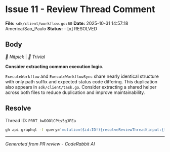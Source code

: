 # Issue 11 - Review Thread Comment

**File:** `sdk/client/workflow.go:60`
**Date:** 2025-10-31 14:57:18 America/Sao_Paulo
**Status:** - [x] RESOLVED

## Body

_🧹 Nitpick_ | _🔵 Trivial_

**Consider extracting common execution logic.**

`ExecuteWorkflow` and `ExecuteWorkflowSync` share nearly identical structure with only path suffix and expected status code differing. This duplication also appears in `sdk/client/task.go`. Consider extracting a shared helper across both files to reduce duplication and improve maintainability.

<!-- This is an auto-generated comment by CodeRabbit -->

## Resolve

Thread ID: `PRRT_kwDOOlCPts5gJFEa`

```bash
gh api graphql -f query='mutation($id:ID!){resolveReviewThread(input:{threadId:$id}){thread{isResolved}}}' -F id=PRRT_kwDOOlCPts5gJFEa
```

---
*Generated from PR review - CodeRabbit AI*
